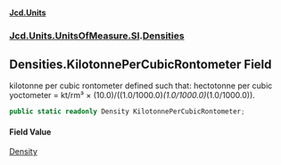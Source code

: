 #### [Jcd.Units](index 'index')
### [Jcd.Units.UnitsOfMeasure.SI](Jcd.Units.UnitsOfMeasure.SI 'Jcd.Units.UnitsOfMeasure.SI').[Densities](Densities 'Jcd.Units.UnitsOfMeasure.SI.Densities')

## Densities.KilotonnePerCubicRontometer Field

kilotonne per cubic rontometer defined such that: hectotonne per cubic yoctometer = kt/rm³ ×
(10.0)/((1.0/1000.0)*(1.0/1000.0)*(1.0/1000.0)).

```csharp
public static readonly Density KilotonnePerCubicRontometer;
```

#### Field Value
[Density](Density 'Jcd.Units.UnitTypes.Density')